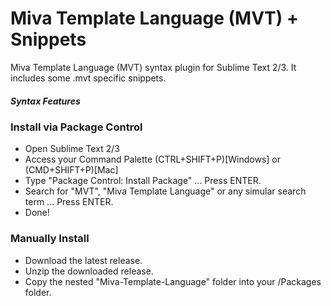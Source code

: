 # Miva Template Language (MVT) + Snippets
Miva Template Language (MVT) syntax plugin for Sublime Text 2/3. It includes some .mvt specific snippets.

##### Syntax Features

### Install via Package Control
* Open Sublime Text 2/3
* Access your Command Palette (CTRL+SHIFT+P)[Windows] or (CMD+SHIFT+P)[Mac]
* Type "Package Control: Install Package" ... Press ENTER.
* Search for "MVT", "Miva Template Language" or any simular search term ... Press ENTER.
* Done!

### Manually Install
* Download the latest release.
* Unzip the downloaded release.
* Copy the nested "Miva-Template-Language" folder into your /Packages folder.
